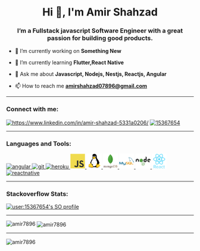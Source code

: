 <h1 align="center">Hi 👋, I'm Amir Shahzad</h1>
<h3 align="center">I’m a Fullstack javascript Software Engineer with a great passion for building good products.</h3>

- 🔭 I’m currently working on **Something New**

- 🌱 I’m currently learning **Flutter,React Native**

- 💬 Ask me about **Javascript, Nodejs, Nestjs, Reactjs, Angular**

- 📫 How to reach me **amirshahzad07896@gmail.com**
 <hr/>
<h3 align="left">Connect with me:</h3>
<p align="left">
<a href="https://linkedin.com/in/https://www.linkedin.com/in/amir-shahzad-5331a0206/" target="blank"><img align="center" src="https://raw.githubusercontent.com/rahuldkjain/github-profile-readme-generator/master/src/images/icons/Social/linked-in-alt.svg" alt="https://www.linkedin.com/in/amir-shahzad-5331a0206/" height="30" width="40" /></a>
<a href="https://stackoverflow.com/users/15367654" target="blank"><img align="center" src="https://raw.githubusercontent.com/rahuldkjain/github-profile-readme-generator/master/src/images/icons/Social/stack-overflow.svg" alt="15367654" height="30" width="40" /></a>
</p>
<hr />
<h3 align="left">Languages and Tools:</h3>
<p align="left"> <a href="https://angular.io" target="_blank" rel="noreferrer"> <img src="https://angular.io/assets/images/logos/angular/angular.svg" alt="angular" width="40" height="40"/> </a> <a href="https://git-scm.com/" target="_blank" rel="noreferrer"> <img src="https://www.vectorlogo.zone/logos/git-scm/git-scm-icon.svg" alt="git" width="40" height="40"/> </a> <a href="https://heroku.com" target="_blank" rel="noreferrer"> <img src="https://www.vectorlogo.zone/logos/heroku/heroku-icon.svg" alt="heroku" width="40" height="40"/> </a> <a href="https://developer.mozilla.org/en-US/docs/Web/JavaScript" target="_blank" rel="noreferrer"> <img src="https://raw.githubusercontent.com/devicons/devicon/master/icons/javascript/javascript-original.svg" alt="javascript" width="40" height="40"/> </a> <a href="https://www.linux.org/" target="_blank" rel="noreferrer"> <img src="https://raw.githubusercontent.com/devicons/devicon/master/icons/linux/linux-original.svg" alt="linux" width="40" height="40"/> </a> <a href="https://www.mongodb.com/" target="_blank" rel="noreferrer"> <img src="https://raw.githubusercontent.com/devicons/devicon/master/icons/mongodb/mongodb-original-wordmark.svg" alt="mongodb" width="40" height="40"/> </a> <a href="https://www.mysql.com/" target="_blank" rel="noreferrer"> <img src="https://raw.githubusercontent.com/devicons/devicon/master/icons/mysql/mysql-original-wordmark.svg" alt="mysql" width="40" height="40"/> </a> <a href="https://nodejs.org" target="_blank" rel="noreferrer"> <img src="https://raw.githubusercontent.com/devicons/devicon/master/icons/nodejs/nodejs-original-wordmark.svg" alt="nodejs" width="40" height="40"/> </a> <a href="https://reactjs.org/" target="_blank" rel="noreferrer"> <img src="https://raw.githubusercontent.com/devicons/devicon/master/icons/react/react-original-wordmark.svg" alt="react" width="40" height="40"/> </a> <a href="https://reactnative.dev/" target="_blank" rel="noreferrer"> <img src="https://reactnative.dev/img/header_logo.svg" alt="reactnative" width="40" height="40"/> </a> </p>
<hr />
<h3 align="left">Stackoverflow Stats:</h3>
<a href="https://stackoverflow.com/users/15367654/amir-shahzad">
  <img src="https://stackoverflow-readme-profile.johannchopin.fr/profile/15367654?theme=default&website=true" alt="user:15367654's SO profile">
</a>
<hr />
<p><img align="left" src="https://github-readme-stats.vercel.app/api/top-langs?username=amir7896&show_icons=true&locale=en&layout=compact" alt="amir7896" /></p>
<p>&nbsp;<img align="center" src="https://github-readme-stats.vercel.app/api?username=amir7896&show_icons=true&locale=en" alt="amir7896" /></p>
<hr/ >

<p><img align="center" src="https://github-readme-streak-stats.herokuapp.com/?user=amir7896&" alt="amir7896" /></p>


